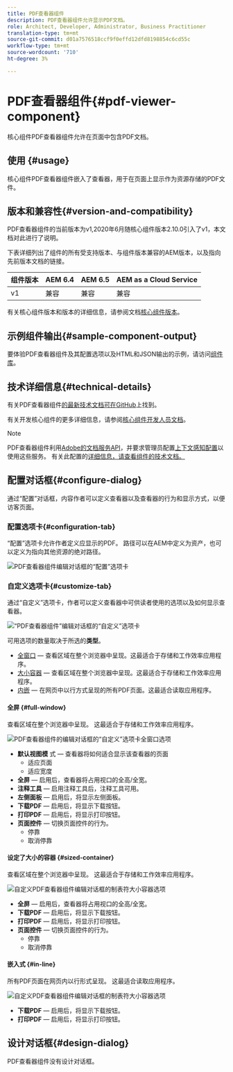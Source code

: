 ```yaml
---
title: PDF查看器组件
description: PDF查看器组件允许显示PDF文档。
role: Architect, Developer, Administrator, Business Practitioner
translation-type: tm+mt
source-git-commit: d01a7576518ccf9f0effd12dfd8198854c6cd55c
workflow-type: tm+mt
source-wordcount: '710'
ht-degree: 3%

---
```



# PDF查看器组件{#pdf-viewer-component}

核心组件PDF查看器组件允许在页面中包含PDF文档。

## 使用 {#usage}

核心组件PDF查看器组件嵌入了查看器，用于在页面上显示作为资源存储的PDF文件。

## 版本和兼容性{#version-and-compatibility}

PDF查看器组件的当前版本为v1,2020年6月随核心组件版本2.10.0引入了v1，本文档对此进行了说明。

下表详细列出了组件的所有受支持版本、与组件版本兼容的AEM版本，以及指向先前版本文档的链接。

| 组件版本 | AEM 6.4 | AEM 6.5 | AEM as a Cloud Service |
|--- |--- |---|---|
| v1 | 兼容 | 兼容 | 兼容 |

有关核心组件版本和版本的详细信息，请参阅文档[核心组件版本](/help/versions.md)。

## 示例组件输出{#sample-component-output}

要体验PDF查看器组件及其配置选项以及HTML和JSON输出的示例，请访问[组件库](https://adobe.com/go/aem_cmp_library_pdfviewer)。

## 技术详细信息{#technical-details}

有关PDF查看器组件[的最新技术文档可在GitHub](https://adobe.com/go/aem_cmp_tech_pdfviewer_v1)上找到。

有关开发核心组件的更多详细信息，请参阅[核心组件开发人员文档](/help/developing/overview.md)。

>[!NOTE]
>
>PDF查看器组件利用[Adobe的文档服务API](https://www.adobe.io/apis/documentcloud/dcsdk.html)，并要求管理员配置[上下文感知配置](/help/developing/context-aware-configs.md)以使用这些服务。 有关此配置的[详细信息，请查看组件的技术文档。](https://github.com/adobe/aem-core-wcm-components/tree/master/content/src/content/jcr_root/apps/core/wcm/components/pdfviewer/v1/pdfviewer#context-aware-config)

## 配置对话框{#configure-dialog}

通过“配置”对话框，内容作者可以定义查看器以及查看器的行为和显示方式，以便访客页面。

### 配置选项卡{#configuration-tab}

“配置”选项卡允许作者定义应显示的PDF。 路径可以在AEM中定义为资产，也可以定义为指向其他资源的绝对路径。

![PDF查看器组件编辑对话框的“配置”选项卡](/help/assets/pdf-viewer-edit-configuration.png)

### 自定义选项卡{#customize-tab}

通过“自定义”选项卡，作者可以定义查看器中可供读者使用的选项以及如何显示查看器。

![“PDF查看器组件”编辑对话框的“自定义”选项卡](/help/assets/pdf-viewer-edit-customize.png)

可用选项的数量取决于所选的&#x200B;**类型**。

* [全窗口](#full-window)  — 查看区域在整个浏览器中呈现。这最适合于存储和工作效率应用程序。
* [大小容器](#sized-container)  — 查看区域在整个浏览器中呈现。这最适合于存储和工作效率应用程序。
* [内嵌](#in-line)  — 在网页中以行方式呈现的所有PDF页面。这最适合读取应用程序。

#### 全屏 {#full-window}

查看区域在整个浏览器中呈现。 这最适合于存储和工作效率应用程序。

![PDF查看器组件的编辑对话框的“自定义”选项卡全窗口选项](/help/assets/pdf-viewer-edit-customize-full.png)

* **默认视图模** 式 — 查看器将如何适合显示该查看器的页面
   * 适应页面
   * 适应宽度
* **全屏**  — 启用后，查看器将占用视口的全高/全宽。
* **注释工具**  — 启用注释工具后，注释工具可用。
* **左侧面板**  — 启用后，将显示左侧面板。
* **下载PDF**  — 启用后，将显示下载按钮。
* **打印PDF**  — 启用后，将显示打印按钮。
* **页面控件**  — 切换页面控件的行为。
   * 停靠
   * 取消停靠

#### 设定了大小的容器 {#sized-container}

查看区域在整个浏览器中呈现。 这最适合于存储和工作效率应用程序。

![自定义PDF查看器组件编辑对话框的制表符大小容器选项](/help/assets/pdf-viewer-edit-customize-sized-container.png)

* **全屏**  — 启用后，查看器将占用视口的全高/全宽。
* **下载PDF**  — 启用后，将显示下载按钮。
* **打印PDF**  — 启用后，将显示打印按钮。
* **页面控件**  — 切换页面控件的行为。
   * 停靠
   * 取消停靠

#### 嵌入式 {#in-line}

所有PDF页面在网页内以行形式呈现。 这最适合读取应用程序。

![自定义PDF查看器组件编辑对话框的制表符大小容器选项](/help/assets/pdf-viewer-edit-customize-inline.png)

* **下载PDF**  — 启用后，将显示下载按钮。
* **打印PDF**  — 启用后，将显示打印按钮。

## 设计对话框{#design-dialog}

PDF查看器组件没有设计对话框。
